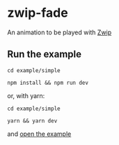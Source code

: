 # zwip-fade

An animation to be played with [Zwip](https://github.com/Gastonyte/zwip) 

## Run the example

```
cd example/simple

npm install && npm run dev

```

or, with yarn:
```
cd example/simple

yarn && yarn dev

```
and [open the example](http://localhost:3000)